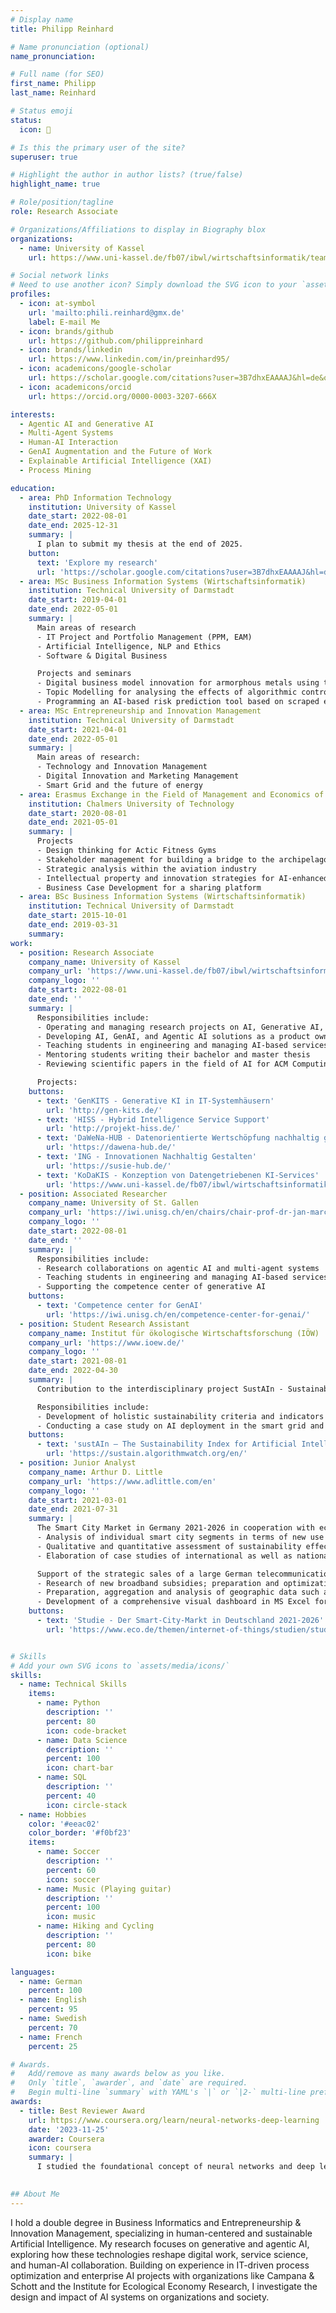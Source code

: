 ```yaml
---
# Display name
title: Philipp Reinhard

# Name pronunciation (optional)
name_pronunciation: 

# Full name (for SEO)
first_name: Philipp
last_name: Reinhard

# Status emoji
status:
  icon: 🤖

# Is this the primary user of the site?
superuser: true

# Highlight the author in author lists? (true/false)
highlight_name: true

# Role/position/tagline
role: Research Associate

# Organizations/Affiliations to display in Biography blox
organizations:
  - name: University of Kassel
    url: https://www.uni-kassel.de/fb07/ibwl/wirtschaftsinformatik/team/forschungsgruppenleiter-und-wissenschaftliche-mitarbeiter/philipp-reinhard.html

# Social network links
# Need to use another icon? Simply download the SVG icon to your `assets/media/icons/` folder.
profiles:
  - icon: at-symbol
    url: 'mailto:phili.reinhard@gmx.de'
    label: E-mail Me
  - icon: brands/github
    url: https://github.com/philippreinhard
  - icon: brands/linkedin
    url: https://www.linkedin.com/in/preinhard95/
  - icon: academicons/google-scholar
    url: https://scholar.google.com/citations?user=3B7dhxEAAAAJ&hl=de&oi=ao
  - icon: academicons/orcid
    url: https://orcid.org/0000-0003-3207-666X

interests:
  - Agentic AI and Generative AI
  - Multi-Agent Systems
  - Human-AI Interaction
  - GenAI Augmentation and the Future of Work
  - Explainable Artificial Intelligence (XAI)
  - Process Mining 

education:
  - area: PhD Information Technology
    institution: University of Kassel
    date_start: 2022-08-01
    date_end: 2025-12-31
    summary: |
      I plan to submit my thesis at the end of 2025.
    button:
      text: 'Explore my research'
      url: 'https://scholar.google.com/citations?user=3B7dhxEAAAAJ&hl=de&oi=ao'
  - area: MSc Business Information Systems (Wirtschaftsinformatik)
    institution: Technical University of Darmstadt
    date_start: 2019-04-01
    date_end: 2022-05-01
    summary: |
      Main areas of research
      - IT Project and Portfolio Management (PPM, EAM)
      - Artificial Intelligence, NLP and Ethics
      - Software & Digital Business

      Projects and seminars
      - Digital business model innovation for armorphous metals using the value proposition canvas and St. Galler Business Model Navigator
      - Topic Modelling for analysing the effects of algorithmic control on Uber users
      - Programming an AI-based risk prediction tool based on scraped employer reviews (Tensorflow)
  - area: MSc Entrepreneurship and Innovation Management
    institution: Technical University of Darmstadt
    date_start: 2021-04-01
    date_end: 2022-05-01
    summary: |
      Main areas of research:
      - Technology and Innovation Management
      - Digital Innovation and Marketing Management
      - Smart Grid and the future of energy
  - area: Erasmus Exchange in the Field of Management and Economics of Innovation
    institution: Chalmers University of Technology
    date_start: 2020-08-01
    date_end: 2021-05-01
    summary: |
      Projects
      - Design thinking for Actic Fitness Gyms
      - Stakeholder management for building a bridge to the archipelago
      - Strategic analysis within the aviation industry
      - Intellectual property and innovation strategies for AI-enhanced CT scanners
      - Business Case Development for a sharing platform
  - area: BSc Business Information Systems (Wirtschaftsinformatik)
    institution: Technical University of Darmstadt
    date_start: 2015-10-01
    date_end: 2019-03-31
    summary: 
work:
  - position: Research Associate
    company_name: University of Kassel
    company_url: 'https://www.uni-kassel.de/fb07/ibwl/wirtschaftsinformatik.html'
    company_logo: ''
    date_start: 2022-08-01
    date_end: ''
    summary: |
      Responsibilities include:
      - Operating and managing research projects on AI, Generative AI, and Agentic AI
      - Developing AI, GenAI, and Agentic AI solutions as a product owner steering a team of developers
      - Teaching students in engineering and managing AI-based services in cooperation with different companies
      - Mentoring students writing their bachelor and master thesis
      - Reviewing scientific papers in the field of AI for ACM Computing Surveys, Journal of Service Research, Information Systems Frontiers, Technological Forecasting & Social Change, Electronic Markets, ICIS, HICSS, ECIS, etc.

      Projects:
    buttons:
      - text: 'GenKITS - Generative KI in IT-Systemhäusern'
        url: 'http://gen-kits.de/'
      - text: 'HISS - Hybrid Intelligence Service Support'
        url: 'http://projekt-hiss.de/'
      - text: 'DaWeNa-HUB - Datenorientierte Wertschöpfung nachhaltig gestalten'
        url: 'https://dawena-hub.de/'
      - text: 'ING - Innovationen Nachhaltig Gestalten'
        url: 'https://susie-hub.de/'
      - text: 'KoDaKIS - Konzeption von Datengetriebenen KI-Services'
        url: 'https://www.uni-kassel.de/fb07/ibwl/wirtschaftsinformatik/forschung/forschungsprojekte/kodakis'
  - position: Associated Researcher
    company_name: University of St. Gallen
    company_url: 'https://iwi.unisg.ch/en/chairs/chair-prof-dr-jan-marco-leimeister/'
    company_logo: ''
    date_start: 2022-08-01
    date_end: ''
    summary: |
      Responsibilities include:
      - Research collaborations on agentic AI and multi-agent systems
      - Teaching students in engineering and managing AI-based services in cooperation with different companies
      - Supporting the competence center of generative AI
    buttons:
      - text: 'Competence center for GenAI'
        url: 'https://iwi.unisg.ch/en/competence-center-for-genai/'
  - position: Student Research Assistant
    company_name: Institut für ökologische Wirtschaftsforschung (IÖW)
    company_url: 'https://www.ioew.de/'
    company_logo: ''
    date_start: 2021-08-01
    date_end: 2022-04-30
    summary: |
      Contribution to the interdisciplinary project SustAIn - Sustainability Index for Artificial Intelligence, funded in the BMU funding initiative AI Lighthouses (KI Leuchttürme) and carried out together with AlgorithmWatch (network coordination) and the Distributed Artificial Intelligence Lab of the Technische Universität Berlin.

      Responsibilities include:
      - Development of holistic sustainability criteria and indicators for artificial intelligence.
      - Conducting a case study on AI deployment in the smart grid and energy transition.
    buttons:
      - text: 'sustAIn – The Sustainability Index for Artificial Intelligence'
        url: 'https://sustain.algorithmwatch.org/en/'
  - position: Junior Analyst
    company_name: Arthur D. Little
    company_url: 'https://www.adlittle.com/en'
    company_logo: ''
    date_start: 2021-03-01
    date_end: 2021-07-31
    summary: |
      The Smart City Market in Germany 2021-2026 in cooperation with eco - Verband der Internetwirtschaft e.V. incl.: 
      - Analysis of individual smart city segments in terms of new use cases, trends, stakeholders and forecast growth. 
      - Qualitative and quantitative assessment of sustainability effects of different Smart City use cases (e.g. Smart Lighting, Smart Parking, Smart Buildings etc.) 
      - Elaboration of case studies of international as well as national smart cities (e.g. Los Angeles, Copenhagen) and recommendations for action for German smart cities 

      Support of the strategic sales of a large German telecommunication provider in the context of fiber optic rollout: 
      - Research of new broadband subsidies; preparation and optimization of research processes of the sales department; development of a guideline 
      - Preparation, aggregation and analysis of geographic data such as broadband clusters and network routes using QGIS 
      - Development of a comprehensive visual dashboard in MS Excel for strategic assessment of potentials (incl. aggregation of different data sets and calculation of KPIs)
    buttons:
      - text: 'Studie - Der Smart-City-Markt in Deutschland 2021-2026'
        url: 'https://www.eco.de/themen/internet-of-things/studien/studie-der-smart-city-markt-in-deutschland-2021-2026/'


# Skills
# Add your own SVG icons to `assets/media/icons/`
skills:
  - name: Technical Skills
    items:
      - name: Python
        description: ''
        percent: 80
        icon: code-bracket
      - name: Data Science
        description: ''
        percent: 100
        icon: chart-bar
      - name: SQL
        description: ''
        percent: 40
        icon: circle-stack
  - name: Hobbies
    color: '#eeac02'
    color_border: '#f0bf23'
    items:
      - name: Soccer
        description: ''
        percent: 60
        icon: soccer
      - name: Music (Playing guitar)
        description: ''
        percent: 100
        icon: music
      - name: Hiking and Cycling
        description: ''
        percent: 80
        icon: bike

languages:
  - name: German
    percent: 100
  - name: English
    percent: 95
  - name: Swedish
    percent: 70
  - name: French
    percent: 25

# Awards.
#   Add/remove as many awards below as you like.
#   Only `title`, `awarder`, and `date` are required.
#   Begin multi-line `summary` with YAML's `|` or `|2-` multi-line prefix and indent 2 spaces below.
awards:
  - title: Best Reviewer Award
    url: https://www.coursera.org/learn/neural-networks-deep-learning
    date: '2023-11-25'
    awarder: Coursera
    icon: coursera
    summary: |
      I studied the foundational concept of neural networks and deep learning. By the end, I was familiar with the significant technological trends driving the rise of deep learning; build, train, and apply fully connected deep neural networks; implement efficient (vectorized) neural networks; identify key parameters in a neural network’s architecture; and apply deep learning to your own applications.
  

## About Me
---
```

I hold a double degree in Business Informatics and Entrepreneurship & Innovation Management, specializing in human-centered and sustainable Artificial Intelligence. My research focuses on generative and agentic AI, exploring how these technologies reshape digital work, service science, and human-AI collaboration. Building on experience in IT-driven process optimization and enterprise AI projects with organizations like Campana & Schott and the Institute for Ecological Economy Research, I investigate the design and impact of AI systems on organizations and society.

